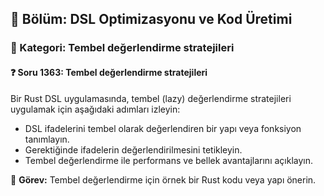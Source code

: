 ## 📘 Bölüm: DSL Optimizasyonu ve Kod Üretimi  
### 🔹 Kategori: Tembel değerlendirme stratejileri  
#### ❓ Soru 1363: Tembel değerlendirme stratejileri

Bir Rust DSL uygulamasında, tembel (lazy) değerlendirme stratejileri uygulamak için aşağıdaki adımları izleyin:

- DSL ifadelerini tembel olarak değerlendiren bir yapı veya fonksiyon tanımlayın.
- Gerektiğinde ifadelerin değerlendirilmesini tetikleyin.
- Tembel değerlendirme ile performans ve bellek avantajlarını açıklayın.

🔧 **Görev:** Tembel değerlendirme için örnek bir Rust kodu veya yapı önerin.
